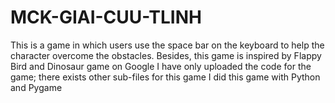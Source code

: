 # MCK-GIAI-CUU-TLINH
This is a game in which users use the space bar on the keyboard to help the character overcome the obstacles.
Besides, this game is inspired by Flappy Bird and Dinosaur game on Google
I have only uploaded the code for the game; there exists other sub-files for this game
I did this game with Python and Pygame
